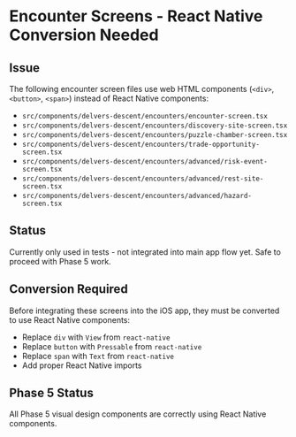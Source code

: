 # Encounter Screens - React Native Conversion Needed

## Issue

The following encounter screen files use web HTML components (`<div>`, `<button>`, `<span>`) instead of React Native components:

- `src/components/delvers-descent/encounters/encounter-screen.tsx`
- `src/components/delvers-descent/encounters/discovery-site-screen.tsx`
- `src/components/delvers-descent/encounters/puzzle-chamber-screen.tsx`
- `src/components/delvers-descent/encounters/trade-opportunity-screen.tsx`
- `src/components/delvers-descent/encounters/advanced/risk-event-screen.tsx`
- `src/components/delvers-descent/encounters/advanced/rest-site-screen.tsx`
- `src/components/delvers-descent/encounters/advanced/hazard-screen.tsx`

## Status

Currently only used in tests - not integrated into main app flow yet. Safe to proceed with Phase 5 work.

## Conversion Required

Before integrating these screens into the iOS app, they must be converted to use React Native components:

- Replace `div` with `View` from `react-native`
- Replace `button` with `Pressable` from `react-native`
- Replace `span` with `Text` from `react-native`
- Add proper React Native imports

## Phase 5 Status

All Phase 5 visual design components are correctly using React Native components.
